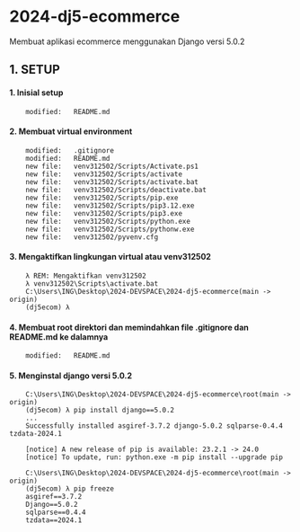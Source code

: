 # 2024-dj5-ecommerce
Membuat aplikasi ecommerce menggunakan Django versi 5.0.2


## 1. SETUP


#### 1. Inisial setup

        modified:   README.md


#### 2. Membuat virtual environment

        modified:   .gitignore
        modified:   README.md
        new file:   venv312502/Scripts/Activate.ps1
        new file:   venv312502/Scripts/activate
        new file:   venv312502/Scripts/activate.bat
        new file:   venv312502/Scripts/deactivate.bat
        new file:   venv312502/Scripts/pip.exe
        new file:   venv312502/Scripts/pip3.12.exe
        new file:   venv312502/Scripts/pip3.exe
        new file:   venv312502/Scripts/python.exe
        new file:   venv312502/Scripts/pythonw.exe
        new file:   venv312502/pyvenv.cfg


#### 3. Mengaktifkan lingkungan virtual atau venv312502

        λ REM: Mengaktifkan venv312502
        λ venv312502\Scripts\activate.bat
        C:\Users\ING\Desktop\2024-DEVSPACE\2024-dj5-ecommerce(main -> origin)
        (dj5ecom) λ


#### 4. Membuat root direktori dan memindahkan file .gitignore dan README.md ke dalamnya

        modified:   README.md


#### 5. Menginstal django versi 5.0.2

        C:\Users\ING\Desktop\2024-DEVSPACE\2024-dj5-ecommerce\root(main -> origin)
        (dj5ecom) λ pip install django==5.0.2
        ...
        Successfully installed asgiref-3.7.2 django-5.0.2 sqlparse-0.4.4 tzdata-2024.1

        [notice] A new release of pip is available: 23.2.1 -> 24.0
        [notice] To update, run: python.exe -m pip install --upgrade pip

        C:\Users\ING\Desktop\2024-DEVSPACE\2024-dj5-ecommerce\root(main -> origin)
        (dj5ecom) λ pip freeze
        asgiref==3.7.2
        Django==5.0.2
        sqlparse==0.4.4
        tzdata==2024.1